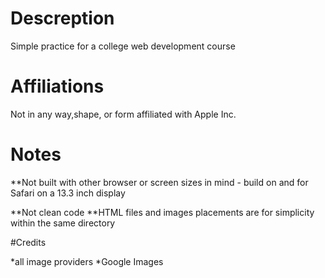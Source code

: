 # Descreption

Simple practice for a college web development course

# Affiliations

Not in any way,shape, or form affiliated with Apple Inc.

# Notes

**Not built with other browser or screen sizes in mind - build on and for Safari on a 13.3 inch display

**Not clean code
**HTML files and images placements are for simplicity within the same directory

#Credits

*all image providers
*Google Images
